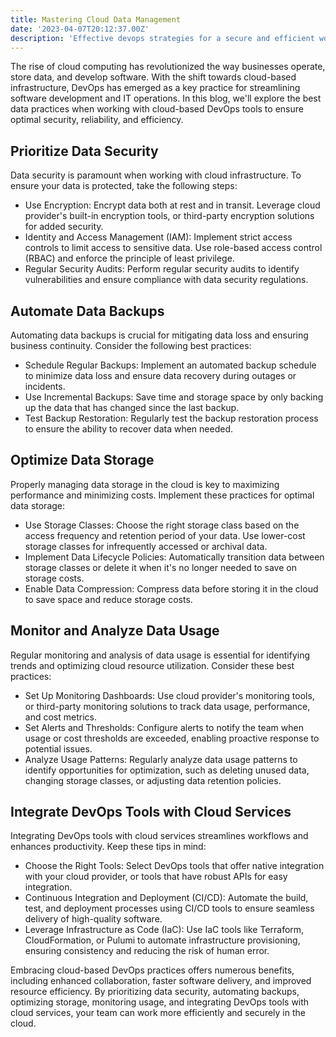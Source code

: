 ```yaml
---
title: Mastering Cloud Data Management
date: '2023-04-07T20:12:37.00Z'
description: 'Effective devops strategies for a secure and efficient workflow'
---
```



The rise of cloud computing has revolutionized the way businesses operate, store data, and develop software. With the shift towards cloud-based infrastructure, DevOps has emerged as a key practice for streamlining software development and IT operations. In this blog, we'll explore the best data practices when working with cloud-based DevOps tools to ensure optimal security, reliability, and efficiency.



## Prioritize Data Security

Data security is paramount when working with cloud infrastructure. To ensure your data is protected, take the following steps:

- Use Encryption: Encrypt data both at rest and in transit. Leverage cloud provider's built-in encryption tools, or third-party encryption solutions for added security.
- Identity and Access Management (IAM): Implement strict access controls to limit access to sensitive data. Use role-based access control (RBAC) and enforce the principle of least privilege.
- Regular Security Audits: Perform regular security audits to identify vulnerabilities and ensure compliance with data security regulations.



## Automate Data Backups

Automating data backups is crucial for mitigating data loss and ensuring business continuity. Consider the following best practices:

- Schedule Regular Backups: Implement an automated backup schedule to minimize data loss and ensure data recovery during outages or incidents.
- Use Incremental Backups: Save time and storage space by only backing up the data that has changed since the last backup.
- Test Backup Restoration: Regularly test the backup restoration process to ensure the ability to recover data when needed.



## Optimize Data Storage

Properly managing data storage in the cloud is key to maximizing performance and minimizing costs. Implement these practices for optimal data storage:

- Use Storage Classes: Choose the right storage class based on the access frequency and retention period of your data. Use lower-cost storage classes for infrequently accessed or archival data.
- Implement Data Lifecycle Policies: Automatically transition data between storage classes or delete it when it's no longer needed to save on storage costs.
- Enable Data Compression: Compress data before storing it in the cloud to save space and reduce storage costs.



## Monitor and Analyze Data Usage

Regular monitoring and analysis of data usage is essential for identifying trends and optimizing cloud resource utilization. Consider these best practices:

- Set Up Monitoring Dashboards: Use cloud provider's monitoring tools, or third-party monitoring solutions to track data usage, performance, and cost metrics.
- Set Alerts and Thresholds: Configure alerts to notify the team when usage or cost thresholds are exceeded, enabling proactive response to potential issues.
- Analyze Usage Patterns: Regularly analyze data usage patterns to identify opportunities for optimization, such as deleting unused data, changing storage classes, or adjusting data retention policies.



## Integrate DevOps Tools with Cloud Services

Integrating DevOps tools with cloud services streamlines workflows and enhances productivity. Keep these tips in mind:

- Choose the Right Tools: Select DevOps tools that offer native integration with your cloud provider, or tools that have robust APIs for easy integration.
- Continuous Integration and Deployment (CI/CD): Automate the build, test, and deployment processes using CI/CD tools to ensure seamless delivery of high-quality software.
- Leverage Infrastructure as Code (IaC): Use IaC tools like Terraform, CloudFormation, or Pulumi to automate infrastructure provisioning, ensuring consistency and reducing the risk of human error.




Embracing cloud-based DevOps practices offers numerous benefits, including enhanced collaboration, faster software delivery, and improved resource efficiency. By prioritizing data security, automating backups, optimizing storage, monitoring usage, and integrating DevOps tools with cloud services, your team can work more efficiently and securely in the cloud.
